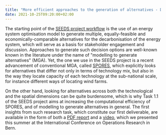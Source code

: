 ```yaml
---
title: "More efficient approaches to the generation of alternatives - Deliverable 1.1"
date: 2021-10-25T09:20:00+02:00
---
```


The starting point of the [SEEDS project workflow](https://seeds-project.org/about/) is the use of an energy system optimisation model to generate multiple, equally-feasible and economically-comparable alternatives for the decarbonisation of the energy system, which will serve as a basis for stakeholder engagement and discussion. Approaches to generate such decision options are well-known known in the literature under the name of "modelling to generate alternatives" (MGA). Yet, the one we use in the SEEDS project is a recent advancement of conventional MGA, called [SPORES](https://www.cell.com/joule/fulltext/S2542-4351(20)30348-2?_returnURL=https%3A%2F%2Flinkinghub.elsevier.com%2Fretrieve%2Fpii%2FS2542435120303482%3Fshowall%3Dtrue), which explicitly looks for alternatives that differ not only in terms of technology mix, but also in the way they locate capacity of each technology at the sub-national scale, for instance different ways of locating wind farms.

On the other hand, looking for alternatives across both the technological and the spatial dimensions can be quite burdensome, which is why Task 1.1 of the SEEDS project aims at increasing the computational efficiency of SPORES, and of modelling to generate alternatives in general. The first insights from such research task, which constitute our first deliverable, are available in the form of both a [PDF report](../deliverables/D1.1.pdf) and a [video](https://www.youtube.com/watch?v=y8dP1ZiZb_o&t=75s), which we presented this summer at the International Conference on Operations Research in Bern.
